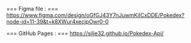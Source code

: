 === Figma file : ===
https://www.figma.com/design/oGfGJ43Y7nJuwmKiICxDDE/Pokedex?node-id=11-39&t=k8XWur4xecjpOwr0-0

=== GitHub Pages : ===
https://silje32.github.io/Pokedex-Api/

